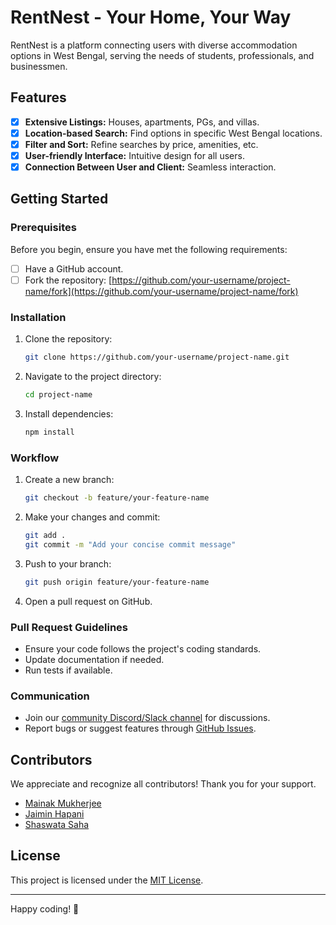 # RentNest - Your Home, Your Way

RentNest is a platform connecting users with diverse accommodation options in West Bengal, serving the needs of students, professionals, and businessmen.

## Features

- [x] **Extensive Listings:** Houses, apartments, PGs, and villas.
- [x] **Location-based Search:** Find options in specific West Bengal locations.
- [x] **Filter and Sort:** Refine searches by price, amenities, etc.
- [x] **User-friendly Interface:** Intuitive design for all users.
- [x] **Connection Between User and Client:** Seamless interaction.

## Getting Started

### Prerequisites

Before you begin, ensure you have met the following requirements:

- [ ] Have a GitHub account.
- [ ] Fork the repository: [https://github.com/your-username/project-name/fork](https://github.com/your-username/project-name/fork)

### Installation

1. Clone the repository:

    ```bash
    git clone https://github.com/your-username/project-name.git
    ```

2. Navigate to the project directory:

    ```bash
    cd project-name
    ```

3. Install dependencies:

    ```bash
    npm install
    ```

### Workflow

1. Create a new branch:

    ```bash
    git checkout -b feature/your-feature-name
    ```

2. Make your changes and commit:

    ```bash
    git add .
    git commit -m "Add your concise commit message"
    ```

3. Push to your branch:

    ```bash
    git push origin feature/your-feature-name
    ```

4. Open a pull request on GitHub.

### Pull Request Guidelines

- Ensure your code follows the project's coding standards.
- Update documentation if needed.
- Run tests if available.

### Communication

- Join our [community Discord/Slack channel](#) for discussions.
- Report bugs or suggest features through [GitHub Issues](https://github.com/your-username/project-name/issues).

## Contributors

We appreciate and recognize all contributors! Thank you for your support.

- [Mainak Mukherjee](https://github.com/mainakkaniam)
- [Jaimin Hapani](https://github.com/JaiminHapani7269)
- [Shaswata Saha](https://github.com/subhro1530)

## License

This project is licensed under the [MIT License](LICENSE).

---

Happy coding! 🚀
